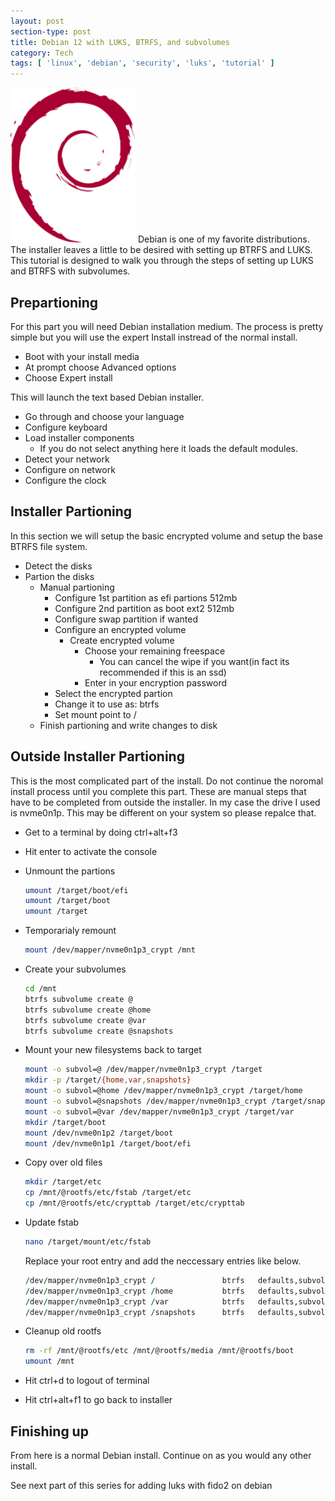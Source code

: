 ```yaml
---
layout: post
section-type: post
title: Debian 12 with LUKS, BTRFS, and subvolumes
category: Tech
tags: [ 'linux', 'debian', 'security', 'luks', 'tutorial' ]
---
```

<img class="floatimageleft borderless" src="/img/debianlogo.svg"  width="200px" /> Debian is one of my favorite distributions.  The installer leaves a little to be desired with setting up BTRFS and LUKS.  This tutorial is designed to walk you through the steps of setting up LUKS and BTRFS with subvolumes.   

## Prepartioning
For this part you will need Debian installation medium.  The process is pretty simple but you will use the expert Install instread of the normal install.

* Boot with your install media
* At prompt choose Advanced options
* Choose Expert install

This will launch the text based Debian installer.
* Go through and choose your language
* Configure keyboard
* Load installer components
  *  If you do not select anything here it loads the default modules.
* Detect your network
* Configure on network
* Configure the clock

## Installer Partioning
In this section we will setup the basic encrypted volume and setup the base BTRFS file system.

* Detect the disks
* Partion the disks
  * Manual partioning
    * Configure 1st partition as efi partions 512mb
    * Configure 2nd partition as boot ext2 512mb
    * Configure swap partition if wanted
    * Configure an encrypted volume
      * Create encrypted volume
        * Choose your remaining freespace
          * You can cancel the wipe if you want(in fact its recommended if this is an ssd)
        * Enter in your encryption password
    * Select the encrypted partion
    * Change it to use as: btrfs
    * Set mount point to /
  * Finish partioning and write changes to disk

## Outside Installer Partioning
This is the most complicated part of the install.  Do not continue the noromal install process until you complete this part.  These are manual steps that have to be completed from outside the installer.  In my case the drive I used is nvme0n1p.  This may be different on your system so please repalce that.
* Get to a terminal by doing ctrl+alt+f3
* Hit enter to activate the console
* Unmount the partions
  ```bash
  umount /target/boot/efi
  umount /target/boot
  umount /target
  ```
* Temporarialy remount
  ```bash
  mount /dev/mapper/nvme0n1p3_crypt /mnt
  ```
* Create your subvolumes  
  ```bash
  cd /mnt
  btrfs subvolume create @
  btrfs subvolume create @home
  btrfs subvolume create @var
  btrfs subvolume create @snapshots
  ```
* Mount your new filesystems back to target
  ```bash
  mount -o subvol=@ /dev/mapper/nvme0n1p3_crypt /target
  mkdir -p /target/{home,var,snapshots}
  mount -o subvol=@home /dev/mapper/nvme0n1p3_crypt /target/home
  mount -o subvol=@snapshots /dev/mapper/nvme0n1p3_crypt /target/snapshots
  mount -o subvol=@var /dev/mapper/nvme0n1p3_crypt /target/var
  mkdir /target/boot
  mount /dev/nvme0n1p2 /target/boot
  mount /dev/nvme0n1p1 /target/boot/efi 
  ```
* Copy over old files
  ```bash
  mkdir /target/etc
  cp /mnt/@rootfs/etc/fstab /target/etc
  cp /mnt/@rootfs/etc/crypttab /target/etc/crypttab
  ```
* Update fstab
  ```bash
  nano /target/mount/etc/fstab
  ```
  Replace your root entry and add the neccessary entries like below.
  ```f
  /dev/mapper/nvme0n1p3_crypt /               btrfs   defaults,subvol=@ 0       0
  /dev/mapper/nvme0n1p3_crypt /home           btrfs   defaults,subvol=@home 0       0
  /dev/mapper/nvme0n1p3_crypt /var            btrfs   defaults,subvol=@var 0       0
  /dev/mapper/nvme0n1p3_crypt /snapshots      btrfs   defaults,subvol=@snapshots 0       0
  ```
* Cleanup old rootfs
  ```bash
  rm -rf /mnt/@rootfs/etc /mnt/@rootfs/media /mnt/@rootfs/boot
  umount /mnt
  ```

* Hit ctrl+d to logout of terminal
* Hit ctrl+alt+f1 to go back to installer

## Finishing up
From here is a normal Debian install.  Continue on as you would any other install.

See next part of this series for adding luks with fido2 on debian
